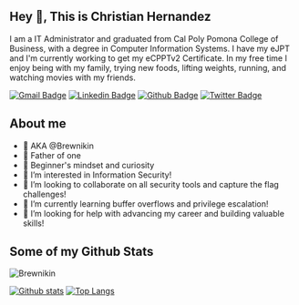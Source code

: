 ## Hey 👋, This is Christian Hernandez
I am a IT Administrator and graduated from Cal Poly Pomona College of Business, with a degree in Computer Information Systems. I have my eJPT and I'm currently working to get my eCPPTv2 Certificate. In my free time I enjoy being with my family, trying new foods, lifting weights, running, and watching movies with my friends. 

[![Gmail Badge](https://img.shields.io/badge/-christian620hernandez@gmail.com-c14438?style=flat&logo=Gmail&logoColor=white&link=mailto:christian620hernandez@gmail.com)](mailto:christian620hernandez@gmail.com) 
[![Linkedin Badge](https://img.shields.io/badge/-christianmhernandez1-0072b1?style=flat&logo=Linkedin&logoColor=white&link=https://www.linkedin.com/in/christianmhernandez1/)](https://www.linkedin.com/in/christianmhernandez1/) [![Github Badge](https://img.shields.io/badge/-Brewnikin-grey?style=flat&logo=github&logoColor=white&link=https://github.com/Brewnikin/)](https://www.github.com/Brewnikin/) [![Twitter Badge](https://img.shields.io/badge/-Brewnikin-00acee?style=flat&logo=twitter&logoColor=white&link=https://twitter.com/Brewnikin/)](https://www.twitter.com/Brewnikin/) 
## About me
- 👋 AKA @Brewnikin
- 👶 Father of one
- 🍏 Beginner's mindset and curiosity
- 👀 I’m interested in Information Security!
- 💞️ I’m looking to collaborate on all security tools and capture the flag challenges!
- 🌱 I’m currently learning buffer overflows and privilege escalation!
- 🤔 I’m looking for help with advancing my career and building valuable skills!
## Some of my Github Stats
<p align=left> <img src=https://komarev.com/ghpvc/?username=Brewnikin alt=Brewnikin /> </p>

[![Github stats](https://github-readme-stats.vercel.app/api?username=Brewnikin&theme=dark&show_icons=true&include_all_commits=true)](https://github.com/Brewnikin/github-readme-stats)
[![Top Langs](https://github-readme-stats.vercel.app/api/top-langs/?username=Brewnikin&theme=dark&layout=compact)](https://github.com/Brewnikin/github-readme-stats)

<!---
Brewnikin/Brewnikin is a ✨ special ✨ repository because its `README.md` (this file) appears on your GitHub profile.
You can click the Preview link to take a look at your changes.
--->
